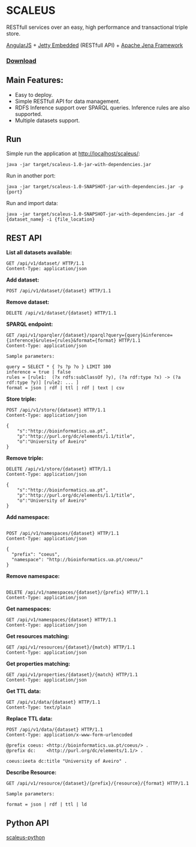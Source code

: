 # SCALEUS
RESTfull services over an easy, high performance and transactional triple store.

[AngularJS](https://angularjs.org/) + [Jetty Embedded](http://www.eclipse.org/jetty/) (RESTfull API) + [Apache Jena Framework](https://jena.apache.org/)

### [Download](https://github.com/bioinformatics-ua/scaleus/releases)

## Main Features:

- Easy to deploy.
- Simple RESTfull API for data management.
- RDFS Inference support over SPARQL queries. Inference rules are also supported.
- Multiple datasets support.

## Run 

Simple run the application at [http://localhost/scaleus/](http://localhost/scaleus/):
```
java -jar target/scaleus-1.0-jar-with-dependencies.jar
```

Run in another port:
```
java -jar target/scaleus-1.0-SNAPSHOT-jar-with-dependencies.jar -p {port}
```

Run and import data:
```
java -jar target/scaleus-1.0-SNAPSHOT-jar-with-dependencies.jar -d {dataset_name} -i {file_location}
```

## REST API

**List all datasets available:**

```
GET /api/v1/dataset/ HTTP/1.1
Content-Type: application/json
```

**Add dataset:**

```
POST /api/v1/dataset/{dataset} HTTP/1.1
```

**Remove dataset:**

```
DELETE /api/v1/dataset/{dataset} HTTP/1.1
```

**SPARQL endpoint:**

```
GET /api/v1/sparqler/{dataset}/sparql?query={query}&inference={inference}&rules={rules}&format={format} HTTP/1.1
Content-Type: application/json

Sample parameters:

query = SELECT * { ?s ?p ?o } LIMIT 100
inference = true | false
rules = [rule1:  (?x rdfs:subClassOf ?y), (?a rdf:type ?x) -> (?a rdf:type ?y)] [rule2: ... ]
format = json | rdf | ttl | rdf | text | csv

```

**Store triple:**

```
POST /api/v1/store/{dataset} HTTP/1.1
Content-Type: application/json

{
	"s":"http://bioinformatics.ua.pt",
	"p":"http://purl.org/dc/elements/1.1/title",
	"o":"University of Aveiro"
}
```

**Remove triple:**

```
DELETE /api/v1/store/{dataset} HTTP/1.1
Content-Type: application/json

{
	"s":"http://bioinformatics.ua.pt",
	"p":"http://purl.org/dc/elements/1.1/title",
	"o":"University of Aveiro"
}
```

**Add namespace:**

```

POST /api/v1/namespaces/{dataset} HTTP/1.1
Content-Type: application/json

{
  "prefix": "coeus",
  "namespace": "http://bioinformatics.ua.pt/coeus/"
}
```

**Remove namespace:**

```

DELETE /api/v1/namespaces/{dataset}/{prefix} HTTP/1.1
Content-Type: application/json

```

**Get namespaces:**

```
GET /api/v1/namespaces/{dataset} HTTP/1.1
Content-Type: application/json
```

**Get resources matching:**

```
GET /api/v1/resources/{dataset}/{match} HTTP/1.1
Content-Type: application/json
```

**Get properties matching:**

```
GET /api/v1/properties/{dataset}/{match} HTTP/1.1
Content-Type: application/json
```

**Get TTL data:**

```
GET /api/v1/data/{dataset} HTTP/1.1
Content-Type: text/plain
```

**Replace TTL data:**

```
POST /api/v1/data/{dataset} HTTP/1.1
Content-Type: application/x-www-form-urlencoded

@prefix coeus: <http://bioinformatics.ua.pt/coeus/> .
@prefix dc:    <http://purl.org/dc/elements/1.1/> .

coeus:ieeta dc:title "University of Aveiro" .
```

**Describe Resource:**

```
GET /api/v1/resource/{dataset}/{prefix}/{resource}/{format} HTTP/1.1

Sample parameters:

format = json | rdf | ttl | ld 
```

## Python API

[scaleus-python](https://github.com/bioinformatics-ua/scaleus-python)
